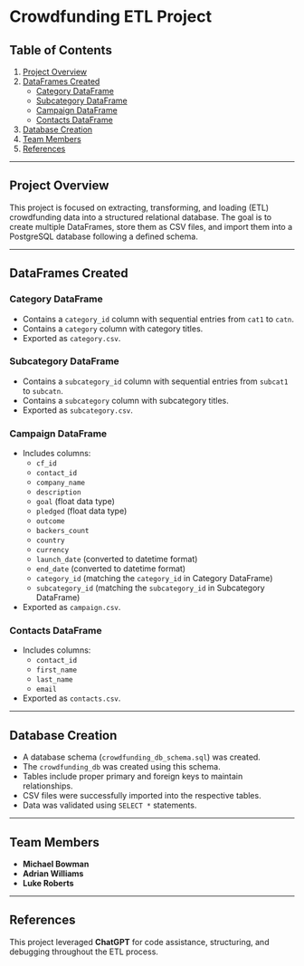 # Crowdfunding ETL Project

## Table of Contents
1. [Project Overview](#project-overview)
2. [DataFrames Created](#dataframes-created)
   - [Category DataFrame](#category-dataframe)
   - [Subcategory DataFrame](#subcategory-dataframe)
   - [Campaign DataFrame](#campaign-dataframe)
   - [Contacts DataFrame](#contacts-dataframe)
3. [Database Creation](#database-creation)
4. [Team Members](#team-members)
5. [References](#references)

---

## Project Overview
This project is focused on extracting, transforming, and loading (ETL) crowdfunding data into a structured relational database. The goal is to create multiple DataFrames, store them as CSV files, and import them into a PostgreSQL database following a defined schema.

---

## DataFrames Created
### Category DataFrame
- Contains a `category_id` column with sequential entries from `cat1` to `catn`.
- Contains a `category` column with category titles.
- Exported as `category.csv`.

### Subcategory DataFrame
- Contains a `subcategory_id` column with sequential entries from `subcat1` to `subcatn`.
- Contains a `subcategory` column with subcategory titles.
- Exported as `subcategory.csv`.

### Campaign DataFrame
- Includes columns:
  - `cf_id`
  - `contact_id`
  - `company_name`
  - `description`
  - `goal` (float data type)
  - `pledged` (float data type)
  - `outcome`
  - `backers_count`
  - `country`
  - `currency`
  - `launch_date` (converted to datetime format)
  - `end_date` (converted to datetime format)
  - `category_id` (matching the `category_id` in Category DataFrame)
  - `subcategory_id` (matching the `subcategory_id` in Subcategory DataFrame)
- Exported as `campaign.csv`.

### Contacts DataFrame
- Includes columns:
  - `contact_id`
  - `first_name`
  - `last_name`
  - `email`
- Exported as `contacts.csv`.

---

## Database Creation
- A database schema (`crowdfunding_db_schema.sql`) was created.
- The `crowdfunding_db` was created using this schema.
- Tables include proper primary and foreign keys to maintain relationships.
- CSV files were successfully imported into the respective tables.
- Data was validated using `SELECT *` statements.

---

## Team Members
- **Michael Bowman**
- **Adrian Williams**
- **Luke Roberts**

---

## References
This project leveraged **ChatGPT** for code assistance, structuring, and debugging throughout the ETL process.